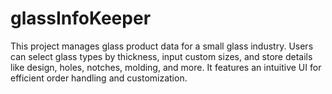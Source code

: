 # glassInfoKeeper
This project manages glass product data for a small glass industry. Users can select glass types by thickness, input custom sizes, and store details like design, holes, notches, molding, and more. It features an intuitive UI for efficient order handling and customization.
